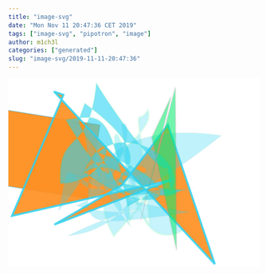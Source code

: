 ```yaml
---
title: "image-svg"
date: "Mon Nov 11 20:47:36 CET 2019"
tags: ["image-svg", "pipotron", "image"]
author: m1ch3l
categories: ["generated"]
slug: "image-svg/2019-11-11-20:47:36"
---
```


![](image.svg)
